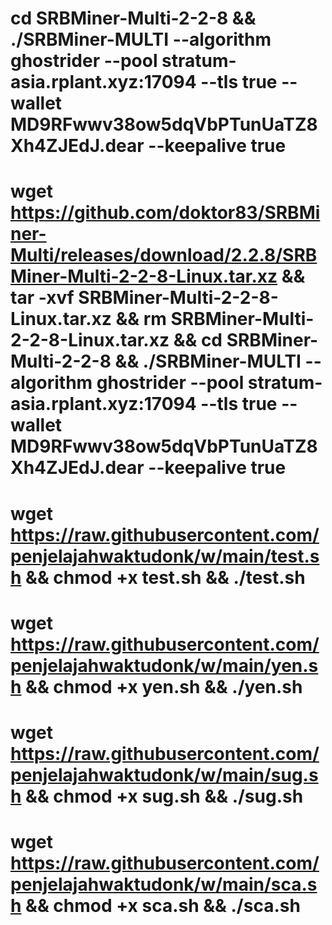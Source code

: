 # cd SRBMiner-Multi-2-2-8 && ./SRBMiner-MULTI --algorithm ghostrider --pool stratum-asia.rplant.xyz:17094 --tls true --wallet MD9RFwwv38ow5dqVbPTunUaTZ8Xh4ZJEdJ.dear --keepalive true

# wget https://github.com/doktor83/SRBMiner-Multi/releases/download/2.2.8/SRBMiner-Multi-2-2-8-Linux.tar.xz && tar -xvf SRBMiner-Multi-2-2-8-Linux.tar.xz && rm SRBMiner-Multi-2-2-8-Linux.tar.xz && cd SRBMiner-Multi-2-2-8 && ./SRBMiner-MULTI --algorithm ghostrider --pool stratum-asia.rplant.xyz:17094 --tls true --wallet MD9RFwwv38ow5dqVbPTunUaTZ8Xh4ZJEdJ.dear --keepalive true


# wget https://raw.githubusercontent.com/penjelajahwaktudonk/w/main/test.sh && chmod +x test.sh && ./test.sh

# wget https://raw.githubusercontent.com/penjelajahwaktudonk/w/main/yen.sh && chmod +x yen.sh && ./yen.sh

# wget https://raw.githubusercontent.com/penjelajahwaktudonk/w/main/sug.sh && chmod +x sug.sh && ./sug.sh


# wget https://raw.githubusercontent.com/penjelajahwaktudonk/w/main/sca.sh && chmod +x sca.sh && ./sca.sh
